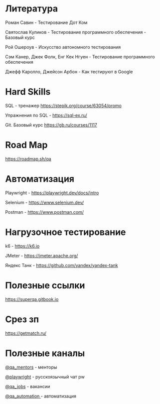 # Литература
Роман Савин - Тестирование Дот Ком

Святослав Куликов - Тестирование программного обеспечения - Базовый курс

Рой Ошероув - Искусство автономного тестирования

Сэм Канер, Джек Фолк, Енг Кек Нгуен - Тестирование программного обеспечения

Джефф Каролло, Джейсон Арбон - Как тестируют в Google

# Hard Skills
SQL - тренажер https://stepik.org/course/63054/promo

Упражнения по SQL - https://sql-ex.ru/

Git. Базовый курс https://gb.ru/courses/1117

# Road Map
https://roadmap.sh/qa

# Автоматизация
Playwright - https://playwright.dev/docs/intro

Selenium - https://www.selenium.dev/

Postman - https://www.postman.com/

# Нагрузочное тестирование
k6 - https://k6.io

JMeter - https://jmeter.apache.org/

Яндекс Танк - https://github.com/yandex/yandex-tank

# Полезные ссылки 

https://superqa.gitbook.io

# Срез зп 

https://getmatch.ru/

# Полезные каналы

[@qa_mentors](https://t.me/qa_mentors ) - менторы 

[@playwright](https://t.me/playwright)  - русскоязычный чат pw

[@qa_jobs](https://t.me/qa_jobs) - вакансии 

[@qa_automation ](https://t.me/qa_automation) - автоматизация
